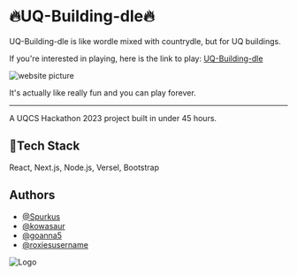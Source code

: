 # 🔥UQ-Building-dle🔥

UQ-Building-dle is like wordle mixed with countrydle, but for UQ buildings. 

If you're interested in playing, here is the link to play: [UQ-Building-dle](https://uq-building-dle.vercel.app) 

![website picture](https://imgur.com/U1TSAef.png)

It's actually like really fun and you can play forever.
___
A UQCS Hackathon 2023 project built in under 45 hours.
## 💪Tech Stack

React, Next.js, Node.js, Versel, Bootstrap


## Authors

- [@Spurkus](https://www.github.com/spurkus)
- [@kowasaur](https://github.com/kowasaur)
- [@goanna5](https://github.com/goanna5)
- [@roxiesusername](https://github.com/roxiesusername)



![Logo](https://i.imgur.com/4M2sZ0O.png)
